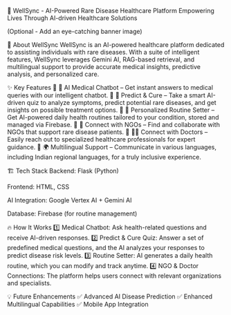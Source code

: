 🌿 WellSync - AI-Powered Rare Disease Healthcare Platform
Empowering Lives Through AI-driven Healthcare Solutions

(Optional - Add an eye-catching banner image)

🚀 About WellSync
WellSync is an AI-powered healthcare platform dedicated to assisting individuals with rare diseases. With a suite of intelligent features, WellSync leverages Gemini AI, RAG-based retrieval, and multilingual support to provide accurate medical insights, predictive analysis, and personalized care.

✨ Key Features
🔹 🤖 AI Medical Chatbot – Get instant answers to medical queries with our intelligent chatbot.
🔹 🧪 Predict & Cure – Take a smart AI-driven quiz to analyze symptoms, predict potential rare diseases, and get insights on possible treatment options.
🔹 📅 Personalized Routine Setter – Get AI-powered daily health routines tailored to your condition, stored and managed via Firebase.
🔹 🤝 Connect with NGOs – Find and collaborate with NGOs that support rare disease patients.
🔹 👩‍⚕️ Connect with Doctors – Easily reach out to specialized healthcare professionals for expert guidance.
🔹 🌍 Multilingual Support – Communicate in various languages, including Indian regional languages, for a truly inclusive experience.

🏗️ Tech Stack
Backend: Flask (Python)

Frontend: HTML, CSS

AI Integration: Google Vertex AI + Gemini AI

Database: Firebase (for routine management)

🔥 How It Works
1️⃣ Medical Chatbot: Ask health-related questions and receive AI-driven responses.
2️⃣ Predict & Cure Quiz: Answer a set of predefined medical questions, and the AI analyzes your responses to predict disease risk levels.
3️⃣ Routine Setter: AI generates a daily health routine, which you can modify and track anytime.
4️⃣ NGO & Doctor Connections: The platform helps users connect with relevant organizations and specialists.

💡 Future Enhancements
✅ Advanced AI Disease Prediction
✅ Enhanced Multilingual Capabilities
✅ Mobile App Integration


